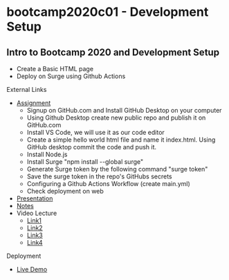 # bootcamp2020c01 - Development Setup
## Intro to Bootcamp 2020 and Development Setup
* Create a Basic HTML page
* Deploy on Surge using Github Actions

External Links
* [Assignment](https://github.com/panacloud/Bootcamp-Setup)
  * Signup on GitHub.com and Install GitHub Desktop on your computer
  * Using Github Desktop create new public repo and publish it on GitHub.com
  * Install VS Code, we will use it as our code editor
  * Create a simple hello world html file and name it index.html. Using GitHub desktop commit the code and push it.
  * Install Node.js
  * Install Surge "npm install --global surge"
  * Generate Surge token by the following command "surge token"
  * Save the surge token in the repo's GitHubs secrets
  * Configuring a Github Actions Workflow (create main.yml)
  * Check deployment on web
* [Presentation](https://docs.google.com/presentation/d/1f1AKJIS6WkZ3PjGWG-WVJzurrEb9wNreIgmfftgQSjE/edit#slide=id.g72e8d8e333_0_978)
* [Notes](https://docs.google.com/document/d/11D43REjdlsoZgchrhwf8UeuGdtXaFFMnHS9CAkVkXoY/edit)
* Video Lecture 
  * [Link1](https://www.youtube.com/watch?v=pjc441QKJFE&ab_channel=PanacloudServerlessSaaSTraining)
  * [Link2](https://www.facebook.com/piaic.main/videos/170335457846407/)
  * [Link3](https://www.youtube.com/watch?v=OiP7N_ztnik&ab_channel=PanacloudServerlessSaaSTraininginUrdu)
  * [Link4](https://www.facebook.com/piaic.main/videos/170952927784660/)

Deployment
* [Live Demo](http://hassanalikhan-bc2020c01.surge.sh/)

